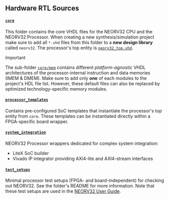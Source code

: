## Hardware RTL Sources

#### [`core`](https://github.com/stnolting/neorv32/tree/main/rtl/core)

This folder contains the core VHDL files for the NEORV32 CPU and the NEORV32 Processor.
When creating a new synthesis/simulation project make sure to add all `*.vhd` files from this
folder to a **new design library** called `neorv32`. The processor's top entity
is [`neorv32_top.vhd`](https://github.com/stnolting/neorv32/blob/main/rtl/core/neorv32_top.vhd).

> [!IMPORTANT]
> The sub-folder [`core/mem`](https://github.com/stnolting/neorv32/tree/main/rtl/core/mem)
contains different _platform-agnostic_ VHDL architectures of the processor-internal instruction and 
data memories (IMEM & DMEM). Make sure to add only **one** of each modules to the project's HDL
file list. However, these default files can also be replaced by optimized technology-specific memory modules.

#### [`processor_templates`](https://github.com/stnolting/neorv32/tree/main/rtl/processor_templates)

Contains pre-configured SoC templates that instantiate the processor's top entity from `core`.
These templates can be instantiated directly within a FPGA-specific board wrapper.

#### [`system_integration`](https://github.com/stnolting/neorv32/tree/main/rtl/system_integration)

NEORV32 Processor wrappers dedicated for complex system integration:

* LiteX SoC builder
* Vivado IP integrator providing AXI4-lite and AXI4-stream interfaces

#### [`test_setups`](https://github.com/stnolting/neorv32/tree/main/rtl/test_setups)

Minimal processor test setups (FPGA- and board-independent) for checking out NEORV32.
See the folder's README for more information. Note that these test setups are used in the
[NEORV32 User Guide](https://stnolting.github.io/neorv32/ug).
